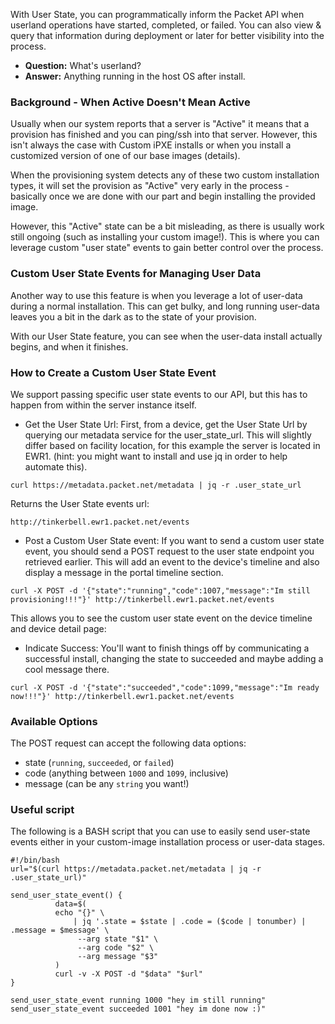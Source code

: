 <!--
<meta>
{
    "title":"User State",
    "description":"Leverage 'user state' options to inform the Packet API about custom provisioning events.",
    "tag":["user", "state", "timeline", "events"]
}
</meta>
-->
With User State, you can programmatically inform the Packet API when userland operations have started, completed, or failed.  You can also view & query that information during deployment or later for better visibility into the process.  

* __Question:__ What's userland?
* __Answer:__ Anything running in the host OS after install.

### Background - When Active Doesn't Mean Active
Usually when our system reports that a server is "Active" it means that a provision has finished and you can ping/ssh into that server.  However, this isn't always the case with Custom iPXE installs or when you install a customized version of one of our base images (details).

When the provisioning system detects any of these two custom installation types, it will set the provision as "Active" very early in the process - basically once we are done with our part and begin installing the provided image.  

However, this "Active" state can be a bit misleading, as there is usually work still ongoing (such as installing your custom image!). This is where you can leverage custom "user state" events to gain better control over the process.

### Custom User State Events for Managing User Data
Another way to use this feature is when you leverage a lot of user-data during a normal installation. This can get bulky, and long running user-data leaves you a bit in the dark as to the state of your provision.

With our User State feature, you can see when the user-data install actually begins, and when it finishes.  

### How to Create a Custom User State Event
We support passing specific user state events to our API, but this has to happen from within the server instance itself.    

* Get the User State Url: First, from a device, get the User State Url by querying our metadata service for the user_state_url. This will slightly differ based on facility location, for this example the server is located in EWR1.  (hint: you might want to install and use jq in order to help automate this).  

```
curl https://metadata.packet.net/metadata | jq -r .user_state_url
```
Returns the User State events url:
```
http://tinkerbell.ewr1.packet.net/events
```

* Post a Custom User State event: If you want to send a custom user state event, you should send a POST request to the user state endpoint you retrieved earlier. This will add an event to the device's timeline and also display a message in the portal timeline section.  
```
curl -X POST -d '{"state":"running","code":1007,"message":"Im still provisioning!!!"}' http://tinkerbell.ewr1.packet.net/events
```
This allows you to see the custom user state event on the device timeline and device detail page:

* Indicate Success: You'll want to finish things off by communicating a successful install, changing the state to succeeded and maybe adding a cool message there.  
```
curl -X POST -d '{"state":"succeeded","code":1099,"message":"Im ready now!!!"}' http://tinkerbell.ewr1.packet.net/events
```

### Available Options
The POST request can accept the following data options:

* state (`running`, `succeeded`, or `failed`)
* code (anything between `1000` and `1099`, inclusive)
* message (can be any `string` you want!)


### Useful script

The following is a BASH script that you can use to easily send user-state events either in your custom-image installation process or user-data stages.

```
#!/bin/bash
url="$(curl https://metadata.packet.net/metadata | jq -r .user_state_url)"

send_user_state_event() {
          data=$(
          echo "{}" \
              | jq '.state = $state | .code = ($code | tonumber) | .message = $message' \
               --arg state "$1" \
               --arg code "$2" \
               --arg message "$3"
          )
          curl -v -X POST -d "$data" "$url"
}

send_user_state_event running 1000 "hey im still running"
send_user_state_event succeeded 1001 "hey im done now :)"
```
